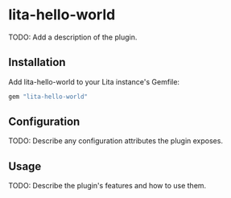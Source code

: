 # lita-hello-world

TODO: Add a description of the plugin.

## Installation

Add lita-hello-world to your Lita instance's Gemfile:

``` ruby
gem "lita-hello-world"
```

## Configuration

TODO: Describe any configuration attributes the plugin exposes.

## Usage

TODO: Describe the plugin's features and how to use them.

